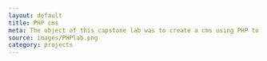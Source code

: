 ```yaml
---
layout: default
title: PHP cms
meta: The object of this capstone lab was to create a cms using PHP to house reviews for popular vacation sites
source: images/PHPlab.png
category: projects
---
```

